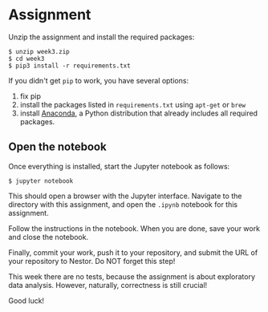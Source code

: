 # Assignment

Unzip the assignment and install the required packages:

    $ unzip week3.zip
    $ cd week3
    $ pip3 install -r requirements.txt

If you didn't get `pip` to work, you have several options:

1. fix pip
2. install the packages listed in `requirements.txt` using `apt-get` or `brew`
3. install [Anaconda](https://www.anaconda.com/products/distribution), a Python distribution that already includes all required packages.

## Open the notebook

Once everything is installed, start the Jupyter notebook as follows:

    $ jupyter notebook

This should open a browser with the Jupyter interface. Navigate to the directory with this assignment, and open the `.ipynb` notebook for this assignment.

Follow the instructions in the notebook. When you are done, save your work and close the notebook.

Finally, commit your work, push it to your repository, and submit the URL of your repository to Nestor. Do NOT forget this step!

This week there are no tests, because the assignment is about exploratory data analysis. However, naturally, correctness is still crucial!

Good luck!
